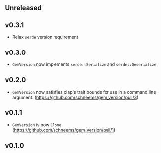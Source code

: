 ## Unreleased

## v0.3.1

- Relax `serde` version requirement

## v0.3.0

- `GemVersion` now implements `serde::Serialize` and `serde::Deserialize`

## v0.2.0

- `GemVersion` now satisfies clap's trait bounds for use in a command line argument. (https://github.com/schneems/gem_version/pull/3)

## v0.1.1

- `GemVersion` is now `Clone` (https://github.com/schneems/gem_version/pull/1)

## v0.1.0
